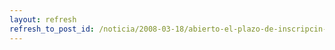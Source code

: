 ```yaml
---
layout: refresh
refresh_to_post_id: /noticia/2008-03-18/abierto-el-plazo-de-inscripcin-para-asistir-a-la-fase-final-del-i-concurso-universitario-de-sl-de-c-lm
---
```

